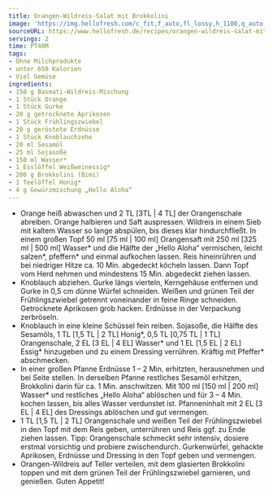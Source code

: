 ```yaml
---
title: Orangen-Wildreis-Salat mit Brokkolini
image: 'https://img.hellofresh.com/c_fit,f_auto,fl_lossy,h_1100,q_auto,w_2600/hellofresh_s3/image/orangen-wildreis-salat-mit-brokkolini-649bdb62.jpg'
sourceURL: https://www.hellofresh.de/recipes/orangen-wildreis-salat-mit-brokkolini-632c3d2a676229ca200361af
servings: 2
time: PT40M
tags:
- Ohne Milchprodukte
- unter 650 Kalorien
- Viel Gemüse
ingredients:
- 150 g Basmati-Wildreis-Mischung
- 1 Stück Orange
- 1 Stück Gurke
- 20 g getrocknete Aprikosen
- 1 Stück Frühlingszwiebel
- 20 g geröstete Erdnüsse
- 1 Stück Knoblauchzehe
- 20 ml Sesamöl
- 25 ml Sojasoße
- 150 ml Wasser*
- 1 Esslöffel Weißweinessig*
- 200 g Brokkolini (Bimi)
- 1 Teelöffel Honig*
- 4 g Gewürzmischung „Hello Aloha“
---
```


- Orange heiß abwaschen und 2 TL [3TL | 4 TL] der Orangenschale abreiben. Orange halbieren und Saft auspressen.  Wildreis in einem Sieb mit kaltem Wasser so lange abspülen, bis dieses klar hindurchfließt.  In einem großen Topf 50 ml [75 ml | 100 ml] Orangensaft mit 250 ml [325 ml | 500 ml] Wasser\* und die Hälfte der „Hello Aloha“ vermischen, leicht salzen\*, pfeffern\* und einmal aufkochen lassen. Reis hineinrühren und bei niedriger Hitze ca. 10 Min. abgedeckt köcheln lassen. Dann Topf vom Herd nehmen und mindestens 15 Min. abgedeckt ziehen lassen.
- Knoblauch abziehen.  Gurke längs vierteln, Kerngehäuse entfernen und Gurke in 0,5 cm dünne Würfel schneiden.  Weißen und grünen Teil der Frühlingszwiebel getrennt voneinander in feine Ringe schneiden.  Getrocknete Aprikosen grob hacken.  Erdnüsse in der Verpackung zerbröseln.
- Knoblauch in eine kleine Schüssel fein reiben.  Sojasoße, die Hälfte des Sesamöls, 1 TL [1,5 TL | 2 TL] Honig\*, 0,5 TL [0,75 TL | 1 TL] Orangenschale, 2 EL [3 EL | 4 EL] Wasser\* und 1 EL [1,5 EL | 2 EL] Essig\* hinzugeben und zu einem Dressing verrühren. Kräftig mit Pfeffer\* abschmecken.
- In einer großen Pfanne Erdnüsse 1 – 2 Min. erhitzten, herausnehmen und bei Seite stellen.  In derselben Pfanne restliches Sesamöl erhitzen, Brokkolini darin für ca. 1 Min. anschwitzen.  Mit 100 ml [150 ml | 200 ml] Wasser\* und restliches „Hello Aloha“ ablöschen und für 3 – 4 Min. kochen lassen, bis alles Wasser verdunstet ist.  Pfanneninhalt mit 2 EL [3 EL | 4 EL] des Dressings ablöschen und gut vermengen.
- 1 TL [1,5 TL | 2 TL] Orangenschale und weißen Teil der Frühlingszwiebel in den Topf mit dem Reis geben, unterrühren und Reis ggf. zu Ende ziehen lassen.  Tipp: Orangenschale schmeckt sehr intensiv, dosiere erstmal vorsichtig und probiere zwischendurch.  Gurkenwürfel, gehackte Aprikosen, Erdnüsse und Dressing in den Topf geben und vermengen.
- Orangen-Wildreis auf Teller verteilen, mit dem glasierten Brokkolini toppen und mit dem grünen Teil der Frühlingszwiebel garnieren, und genießen.  Guten Appetit!
